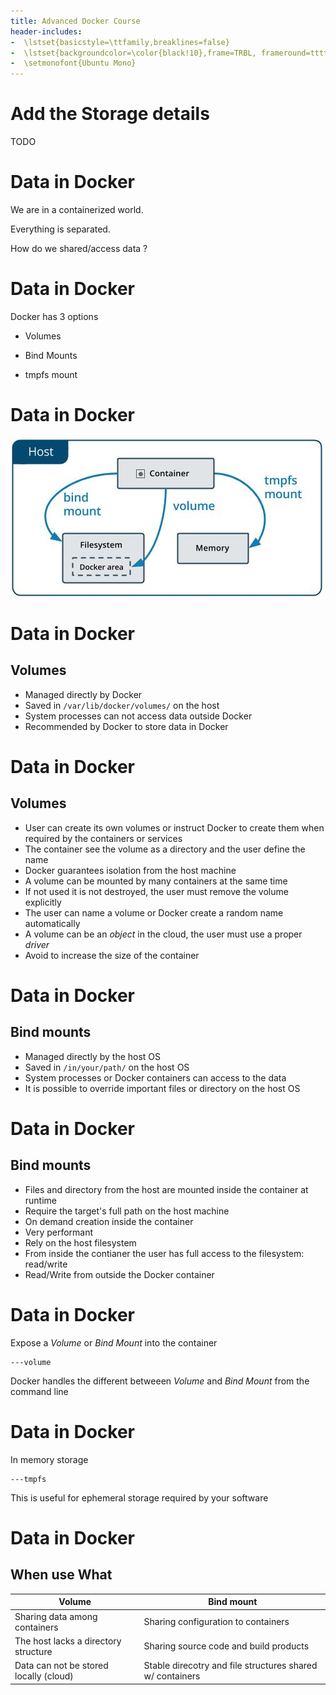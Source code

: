 ```yaml
---
title: Advanced Docker Course
header-includes:
-  \lstset{basicstyle=\ttfamily,breaklines=false}
-  \lstset{backgroundcolor=\color{black!10},frame=TRBL, frameround=tttt}
-  \setmonofont{Ubuntu Mono}
---
```


# Add the Storage details
TODO

# Data in Docker

We are in a containerized world.

Everything is separated.

How do we shared/access data ?

# Data in Docker

Docker has 3 options

* Volumes

* Bind Mounts

* tmpfs mount

# Data in Docker

![Docker & Data](img/docker-080-054.jpg)

# Data in Docker

## Volumes

* Managed directly by Docker
* Saved in `/var/lib/docker/volumes/` on the host
* System processes can not access data outside Docker
* Recommended by Docker to store data in Docker

# Data in Docker
## Volumes

* User can create its own volumes or instruct Docker to create them when required by the containers or services
* The container see the volume as a directory and the user define the name
* Docker guarantees isolation from the host machine
* A volume can be mounted by many containers at the same time
* If not used it is not destroyed, the user must remove the volume explicitly
* The user can name a volume or Docker create a random name automatically
* A volume can be an *object* in the cloud, the user must use a proper *driver*
* Avoid to increase the size of the container

# Data in Docker

## Bind mounts

* Managed directly by the host OS
* Saved in `/in/your/path/` on the host OS
* System processes or Docker containers can access to the data
* It is possible to override important files or directory on the host OS

# Data in Docker

## Bind mounts

* Files and directory from the host are mounted inside the container at runtime
* Require the target's full path on the host machine
* On demand creation inside the container
* Very performant
* Rely on the host filesystem
* From inside the contianer the user has full access to the filesystem: read/write
* Read/Write from outside the Docker container

# Data in Docker

Expose a *Volume* or *Bind Mount* into the container
```
---volume
```
Docker handles the different betweeen *Volume* and *Bind Mount* from the command line

# Data in Docker

In memory storage
```
---tmpfs
```
This is useful for ephemeral storage required by your software


# Data in Docker
## When use What

| Volume | Bind mount |
|--------|------------|
| Sharing data among containers | Sharing configuration to containers|
| The host lacks a directory structure | Sharing source code and build products |
| Data can not be stored locally (cloud) | Stable direcotry and file structures shared w/ containers|
